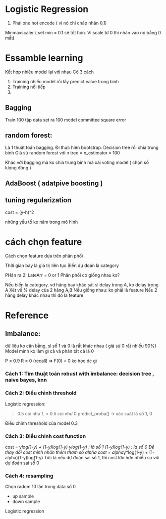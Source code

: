 # Logistic Regression 
1. Phải one hot encode ( vì nó chỉ chấp nhân 0,1)

Minmaxscaler ( set min = 0.1 sẽ tốt hơn. Vì scale từ 0 thì nhân vào nó bằng 0 mất)


# Essamble learning 

Kết hợp nhiều model lại với nhau 
Có 3 cách
1. Training nhiều model rồi lấy predict value trung bình 
2. Training nối tiếp 
3. 

## Bagging 

Train 100 tập data set ra 100 model 
committee square error 

## random forest:
Là 1 thuật toán bagging. Đi thực hiện bootstrap. Decision tree rồi chia trung bình 
Giả sử random forest với n tree = n_estimator = 100 

Khác với bagging mà ko chia trung bình mà xài voting model ( chọn số lượng đông )

## AdaBoost ( adatpive boosting )



## tuning regularization
cost = (y-h)^2

những yếu tố ko nằm trong mô hình 


# cách chọn feature 
Cách chọn feature dựa trên phân phối

Thời gian bay là giá trị liên tục Biến dự đoán là category

PHân ra 2: LateArr = 0 or 1 Phân phối có giống nhau ko?

Nếu biến là category. vd hãng bay khảo sát sl delay trong A, ko delay trong A Xét về % delay của 2 hãng A,B Nếu giống nhau: ko phải là feature Nếu 2 hãng delay khác nhau thì đó là feature

# Reference

## Imbalance: 
dữ liệu ko cân bằng, sl số 1 và 0 là rất khác nhau ( giả sử 0 rất nhiều 90%)
Model mình ko làm gì cả và phán tất cả là 0 

P = 0.9
R = 0 (recall)
=> F(0) = 0 ko học dc gì
### Cách 1: Tìm thuật toán robust with imbalance: decision tree , naive bayes, knn 

### Cách 2: Điều chỉnh threshold
Logistic regression:
>0.5 coi như 1, < 0.5 coi như 0 
predict_proba() -> xác suất là số 1, 0

Điều chỉnh threshold của model 0.3

### Cách 3: Điều chỉnh cost function 
cost = y*log(1-y) + (1-y)log(1-y)
ylog(1-y) : là số 1
(1-y)log(1-y) : là số 0
Để thay đổi cost mình nhân thêm tham số alpha
cost = alpha*y*log(1-y) + (1-alpha)(1-y)log(1-y)
Tức là nếu dự đoán sai số 1, thì cost lớn hơn nhiều so với dự đoán sai số 0


### Cách 4: resampling
Chọn radom 10 làn trong data số 0
- up sample 
- down sample 

Logistic regression